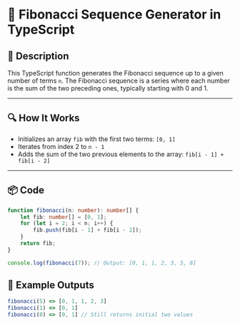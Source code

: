 # 📌 Fibonacci Sequence Generator in TypeScript

## 📘 Description
This TypeScript function generates the Fibonacci sequence up to a given number of terms `n`. The Fibonacci sequence is a series where each number is the sum of the two preceding ones, typically starting with 0 and 1.

---

## 🔍 How It Works

- Initializes an array `fib` with the first two terms: `[0, 1]`
- Iterates from index 2 to `n - 1`
- Adds the sum of the two previous elements to the array: `fib[i - 1] + fib[i - 2]`

---

## 📦 Code

```typescript
function fibonacci(n: number): number[] {
    let fib: number[] = [0, 1];
    for (let i = 2; i < n; i++) {
        fib.push(fib[i - 1] + fib[i - 2]);
    }
    return fib;
}

console.log(fibonacci(7)); // Output: [0, 1, 1, 2, 3, 5, 8]
```
## 🧪 Example Outputs
```typescript
fibonacci(5) => [0, 1, 1, 2, 3]
fibonacci(1) => [0, 1]
fibonacci(0) => [0, 1] // Still returns initial two values
```
